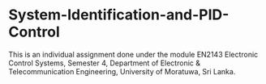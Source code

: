 # System-Identification-and-PID-Control
This is an individual assignment done under the module EN2143 Electronic Control Systems, Semester 4, Department of Electronic &amp; Telecommunication Engineering, University of Moratuwa, Sri Lanka.
